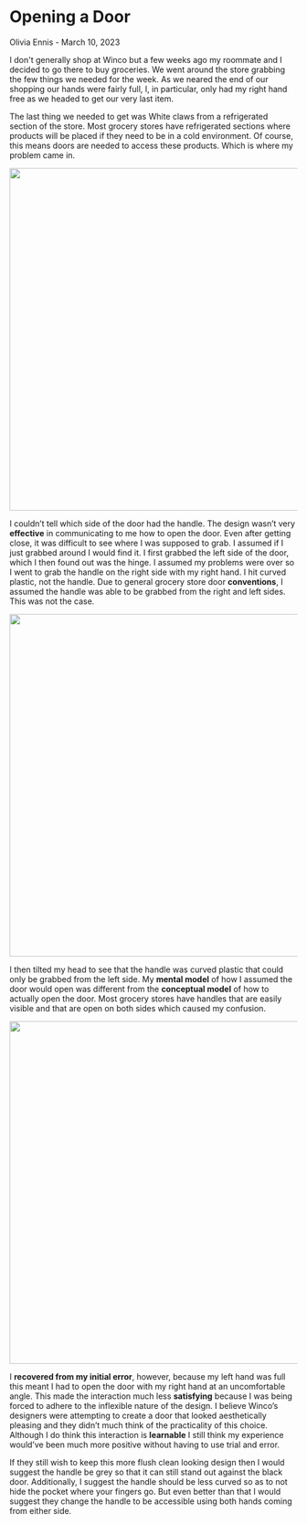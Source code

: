 # Opening a Door

Olivia Ennis - March 10, 2023

I don't generally shop at Winco but a few weeks ago my roommate and I decided to go there to buy groceries. We went around the store grabbing the few things we needed for the week. As we neared the end of our shopping our hands were fairly full, I, in particular, only had my right hand free as we headed to get our very last item. 

The last thing we needed to get was White claws from a refrigerated section of the store. Most grocery stores have refrigerated sections where products will be placed if they need to be in a cold environment. Of course, this means doors are needed to access these products. Which is where my problem came in. 

<img src="https://user-images.githubusercontent.com/111928724/224426343-49586a28-6a33-440b-b6cd-5b3bde694628.jpg" width=600>

I couldn’t tell which side of the door had the handle. The design wasn’t very **effective** in communicating to me how to open the door. Even after getting close, it was difficult to see where I was supposed to grab. I assumed if I just grabbed around I would find it. I first grabbed the left side of the door, which I then found out was the hinge. I assumed my problems were over so I went to grab the handle on the right side with my right hand. I hit curved plastic, not the handle. Due to general grocery store door **conventions**, I assumed the handle was able to be grabbed from the right and left sides. This was not the case.

<img src="https://user-images.githubusercontent.com/111928724/224442987-072eef6d-0833-4ee7-9427-17ff5d444955.jpg" width=600>

I then tilted my head to see that the handle was curved plastic that could only be grabbed from the left side. My **mental model** of how I assumed the door would open was different from the **conceptual model** of how to actually open the door. Most grocery stores have handles that are easily visible and that are open on both sides which caused my confusion. 

<img src="https://user-images.githubusercontent.com/111928724/224445354-509a8616-1185-45a7-9835-5134744e6174.jpg" width=600>

I **recovered from my initial error**, however, because my left hand was full this meant I had to open the door with my right hand at an uncomfortable angle. This made the interaction much less **satisfying** because I was being forced to adhere to the inflexible nature of the design. I believe Winco’s designers were attempting to create a door that looked aesthetically pleasing and they didn’t much think of the practicality of this choice. Although I do think this interaction is **learnable** I still think my experience would’ve been much more positive without having to use trial and error. 

If they still wish to keep this more flush clean looking design then I would suggest the handle be grey so that it can still stand out against the black door. Additionally, I suggest the handle should be less curved so as to not hide the pocket where your fingers go. But even better than that I would suggest they change the handle to be accessible using both hands coming from either side. 

